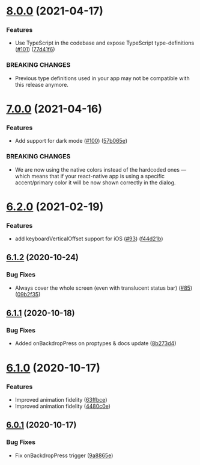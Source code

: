 # [8.0.0](https://github.com/mmazzarolo/react-native-dialog/compare/v7.0.0...v8.0.0) (2021-04-17)


### Features

* Use TypeScript in the codebase and expose TypeScript type-definitions ([#101](https://github.com/mmazzarolo/react-native-dialog/issues/101)) ([77d41f6](https://github.com/mmazzarolo/react-native-dialog/commit/77d41f6f5fae17650245684c10ab3de3df93e76b))


### BREAKING CHANGES

* Previous type definitions used in your app may not be compatible with this release anymore.

# [7.0.0](https://github.com/mmazzarolo/react-native-dialog/compare/v6.2.0...v7.0.0) (2021-04-16)


### Features

* Add support for dark mode ([#100](https://github.com/mmazzarolo/react-native-dialog/issues/100)) ([57b065e](https://github.com/mmazzarolo/react-native-dialog/commit/57b065e1524e64f28b7a07ebd8062d7b1982cc76))


### BREAKING CHANGES

* We are now using the native colors instead of the hardcoded ones — which means that if your react-native app is using a specific accent/primary color it will be now shown correctly in the dialog.

# [6.2.0](https://github.com/mmazzarolo/react-native-dialog/compare/v6.1.2...v6.2.0) (2021-02-19)


### Features

* add keyboardVerticalOffset support for iOS ([#93](https://github.com/mmazzarolo/react-native-dialog/issues/93)) ([f44d21b](https://github.com/mmazzarolo/react-native-dialog/commit/f44d21bbe72183c129fba72b79440af26c348b1e))

## [6.1.2](https://github.com/mmazzarolo/react-native-dialog/compare/v6.1.1...v6.1.2) (2020-10-24)


### Bug Fixes

* Always cover the whole screen (even with translucent status bar)  ([#85](https://github.com/mmazzarolo/react-native-dialog/issues/85)) ([09b2f35](https://github.com/mmazzarolo/react-native-dialog/commit/09b2f3584890be76fd56d3e2719ea928e8130ebf))

## [6.1.1](https://github.com/mmazzarolo/react-native-dialog/compare/v6.1.0...v6.1.1) (2020-10-18)


### Bug Fixes

* Added onBackdropPress on proptypes & docs update ([8b273d4](https://github.com/mmazzarolo/react-native-dialog/commit/8b273d45e76502d9366db2f6888bfc911ab6b1a1))

# [6.1.0](https://github.com/mmazzarolo/react-native-dialog/compare/v6.0.1...v6.1.0) (2020-10-17)


### Features

* Improved animation fidelity ([63ffbce](https://github.com/mmazzarolo/react-native-dialog/commit/63ffbce5f0e0fa63604529589815b94fc1625c85))
* Improved animation fidelity ([4480c0e](https://github.com/mmazzarolo/react-native-dialog/commit/4480c0e4c1622d8a29287112c07ba6e0c7ae2d8a))

## [6.0.1](https://github.com/mmazzarolo/react-native-dialog/compare/v6.0.0...v6.0.1) (2020-10-17)


### Bug Fixes

* Fix onBackdropPress trigger ([9a8865e](https://github.com/mmazzarolo/react-native-dialog/commit/9a8865ecbfb1fcc567dbea07235f3c3831b76c4c))
